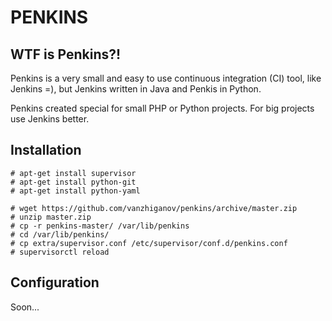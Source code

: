 PENKINS
=======

WTF is Penkins?!
----------------

Penkins is a very small and easy to use continuous integration (CI) tool,
like Jenkins =), but Jenkins written in Java and Penkis in Python.

Penkins created special for small PHP or Python projects. For big projects use Jenkins better.


Installation
------------

```
# apt-get install supervisor
# apt-get install python-git
# apt-get install python-yaml
```

```
# wget https://github.com/vanzhiganov/penkins/archive/master.zip
# unzip master.zip
# cp -r penkins-master/ /var/lib/penkins
# cd /var/lib/penkins/
# cp extra/supervisor.conf /etc/supervisor/conf.d/penkins.conf
# supervisorctl reload
```


Configuration
-------------

Soon...
